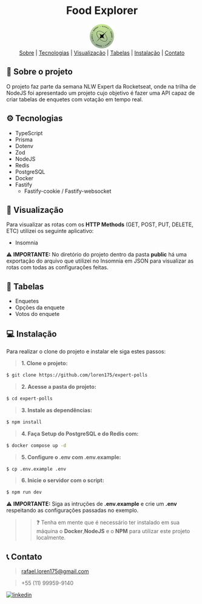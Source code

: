 <div align="center">
 <h1>Food Explorer </h1>
 <img src="./public/favicon.png"></img> 
</div>

<div align="center"> 
<a align="center" href="#📁-sobre-o-projeto">Sobre</a> |
<a align="center" href="#⚙️-tecnologias">Tecnologias</a> |
<a align="center" href="#🔎-visualização">Visualização</a> |
<a align="center" href="#📄-tabelas">Tabelas</a> |
<a align="center" href="#💻-instalação">Instalação</a> |
<a align="center" href="#📞-contato">Contato</a> 
</div>

## 📁 Sobre o projeto

O projeto faz parte da semana NLW Expert da Rocketseat, onde na trilha de NodeJS foi apresentado um projeto cujo objetivo é fazer uma API capaz de criar tabelas de enquetes com votação em tempo real.

## ⚙️ Tecnologias

- TypeScript
- Prisma
- Dotenv
- Zod
- NodeJS
- Redis
- PostgreSQL
- Docker
- Fastify
  - Fastify-cookie / Fastify-websocket

## 🔎 Visualização

Para visualizar as rotas com os **HTTP Methods** (GET, POST, PUT, DELETE, ETC) utilizei os seguinte aplicativo:

- Insomnia

⚠️ **IMPORTANTE:** No diretório do projeto dentro da pasta **public** há uma exportação do arquivo que utilizei no Insomnia em JSON para visualizar as rotas com todas as configurações feitas.

## 📄 Tabelas

- Enquetes
- Opções da enquete
- Votos do enquete

## 💻 Instalação

Para realizar o clone do projeto e instalar ele siga estes passos:

> **1. Clone o projeto:**

```bash
$ git clone https://github.com/loren175/expert-polls
```

> **2. Acesse a pasta do projeto:**

```bash
$ cd expert-polls
```

> **3. Instale as dependências:**

```bash
$ npm install
```

> **4. Faça Setup do PostgreSQL e do Redis com:**

```bash
$ docker compose up -d
```

> **5. Configure o .env com .env.example:**

```bash
$ cp .env.example .env
```

> **6. Inicie o servidor com o script:**

```bash
$ npm run dev
```

⚠️ **IMPORTANTE:** Siga as intruções de **.env.example** e crie um **.env** respeitando as configurações passadas no exemplo.


> > ❓ Tenha em mente que é necessário ter instalado em sua máquina o **Docker**,**NodeJS** e o **NPM** para utilizar este projeto localmente.

## 📞 Contato

> rafael.loren175@gmail.com

> +55 (11) 99959-9140

[![linkedin](https://img.shields.io/badge/linkedin-0A66C2?style=for-the-badge&logo=linkedin&logoColor=white)](https://www.linkedin.com/in/rafael-mota-084825211/)
